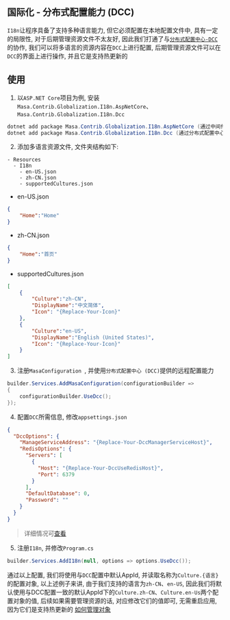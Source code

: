 ## 国际化 - 分布式配置能力 (DCC)

`I18n`让程序具备了支持多种语言能力, 但它必须配置在本地配置文件中, 具有一定的局限性, 对于后期管理资源文件不太友好, 因此我们打通了与[`分布式配置中心-DCC`](/stack/dcc/introduce)的协作, 我们可以将多语言的资源内容在`DCC`上进行配置, 后期管理资源文件可以在`DCC`的界面上进行操作, 并且它是支持热更新的

## 使用

1. 以`ASP.NET Core`项目为例, 安装`Masa.Contrib.Globalization.I18n.AspNetCore`、`Masa.Contrib.Globalization.I18n.Dcc`

``` powershell
dotnet add package Masa.Contrib.Globalization.I18n.AspNetCore (通过中间件提供解析设置当前线程区域性的能力)
dotnet add package Masa.Contrib.Globalization.I18n.Dcc (通过分布式配置中心使得`I18n`支持远程配置的能力)
```

2. 添加多语言资源文件, 文件夹结构如下:

``` structure
- Resources
  - I18n
    - en-US.json
    - zh-CN.json
    - supportedCultures.json
```

* en-US.json

``` en-US.json
{
    "Home":"Home"
}
```

* zh-CN.json

``` zh-CN.json
{
    "Home":"首页"
}
```

* supportedCultures.json

``` supportedCultures.json
[
    {
        "Culture":"zh-CN",
        "DisplayName":"中文简体",
        "Icon": "{Replace-Your-Icon}"
    },
    {
        "Culture":"en-US",
        "DisplayName":"English (United States)",
        "Icon": "{Replace-Your-Icon}"
    }
]
```

3. 注册`MasaConfiguration `, 并使用`分布式配置中心 (DCC)`提供的远程配置能力

```csharp
builder.Services.AddMasaConfiguration(configurationBuilder =>
{
    configurationBuilder.UseDcc();
});
```

4. 配置`DCC`所需信息, 修改`appsettings.json`

``` json
{
  "DccOptions": {
    "ManageServiceAddress": "{Replace-Your-DccManagerServiceHost}",
    "RedisOptions": {
      "Servers": [
        {
          "Host": "{Replace-Your-DccUseRedisHost}",
          "Port": 6379
        }
      ],
      "DefaultDatabase": 0,
      "Password": ""
    }
  }
}
```

> 详细情况可[查看](/framework/building-blocks/configuration/dcc)

5. 注册`I18n`, 并修改`Program.cs`

```csharp
builder.Services.AddI18n(null, options => options.UseDcc());
```

通过以上配置, 我们将使用与`DCC`配置中默认AppId, 并读取名称为`Culture.{语言}`的配置对象, 以上述例子来讲, 由于我们支持的语言为`zh-CN`、`en-US`, 因此我们将默认使用与DCC配置一致的默认AppId下的`Culture.zh-CN`、`Culture.en-Us`两个配置对象的值, 后续如果需要管理资源的话, 对应修改它们的值即可, 无需重启应用, 因为它们是支持热更新的 [如何管理对象](https://docs.masastack.com/stack/dcc/guide/quick-get-started/use-guide.html)